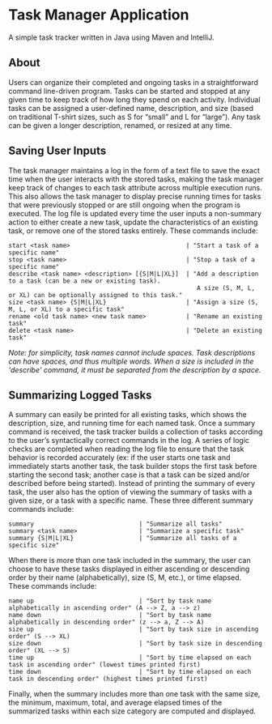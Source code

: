 # Task Manager Application
A simple task tracker written in Java using Maven and IntelliJ.

## About
Users can organize their completed and ongoing tasks in a straightforward command line-driven program. Tasks can be started and stopped at any given time to keep track of how long they spend on each activity. Individual tasks can be assigned a user-defined name, description, and size (based on traditional T-shirt sizes, such as S for “small” and L for “large”). Any task can be given a longer description, renamed, or resized at any time. 
## Saving User Inputs
The task manager maintains a log in the form of a text file to save the exact time when the user interacts with the stored tasks, making the task manager keep track of changes to each task attribute across multiple execution runs. This also allows the task manager to display precise running times for tasks that were previously stopped or are still ongoing when the program is executed. The log file is updated every time the user inputs a non-summary action to either create a new task, update the characteristics of an existing task, or remove one of the stored tasks entirely. These commands include: 
~~~
start <task name>                                | "Start a task of a specific name"
stop <task name>                                 | "Stop a task of a specific name"
describe <task name> <description> [{S|M|L|XL}]  | "Add a description to a task (can be a new or existing task).
                                                    A size (S, M, L, or XL) can be optionally assigned to this task."
size <task name> {S|M|L|XL}                      | "Assign a size (S, M, L, or XL) to a specific task"
rename <old task name> <new task name>           | "Rename an existing task"
delete <task name>                               | "Delete an existing task"
~~~
*Note: for simplicity, task names cannot include spaces. Task descriptions can have spaces, and thus multiple words. When a size is included in the 'describe' command, it must be separated from the description by a space.*

## Summarizing Logged Tasks
A summary can easily be printed for all existing tasks, which shows the description, size, and running time for each named task. Once a summary command is received, the task tracker builds a collection of tasks according to the user’s syntactically correct commands in the log. A series of logic checks are completed when reading the log file to ensure that the task behavior is recorded accurately (ex: if the user starts one task and immediately starts another task, the task builder stops the first task before starting the second task; another case is that a task can be sized and/or described before being started). Instead of printing the summary of every task, the user also has the option of viewing the summary of tasks with a given size, or a task with a specific name. These three different summary commands include:
~~~
summary                             | "Summarize all tasks"
summary <task name>                 | "Summarize a specific task"
summary {S|M|L|XL}                  | "Summarize all tasks of a specific size"
~~~

When there is more than one task included in the summary, the user can choose to have these tasks displayed in either ascending or descending order by their name (alphabetically), size (S, M, etc.), or time elapsed. These commands include:
~~~
name up                             | "Sort by task name alphabetically in ascending order" (A --> Z, a --> z)
name down                           | "Sort by task name alphabetically in descending order" (z --> a, Z --> A)
size up                             | "Sort by task size in ascending order" (S --> XL)
size down                           | "Sort by task size in descending order" (XL --> S)
time up                             | "Sort by time elapsed on each task in ascending order" (lowest times printed first)
time down                           | "Sort by time elapsed on each task in descending order" (highest times printed first)
~~~

Finally, when the summary includes more than one task with the same size, the minimum, maximum, total, and average elapsed times of the summarized tasks within each size category are computed and displayed.
